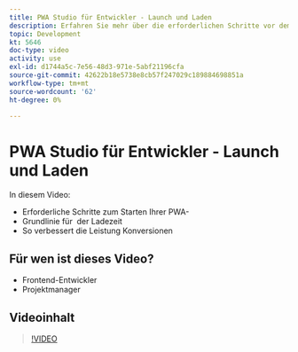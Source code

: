 ```yaml
---
title: PWA Studio für Entwickler - Launch und Laden
description: Erfahren Sie mehr über die erforderlichen Schritte vor dem Start Ihrer PWA-​, die Grundlinie für die ​ der Ladezeit und die Verbesserung der Leistung bei Konversionen.
topic: Development
kt: 5646
doc-type: video
activity: use
exl-id: d1744a5c-7e56-48d3-971e-5abf21196cfa
source-git-commit: 42622b18e5738e8cb57f247029c189884698851a
workflow-type: tm+mt
source-wordcount: '62'
ht-degree: 0%

---
```


# PWA Studio für Entwickler - Launch und Laden

In diesem Video:

- Erforderliche Schritte zum Starten Ihrer PWA-&#x200B;
- Grundlinie für &#x200B; der Ladezeit
- So verbessert die Leistung Konversionen

## Für wen ist dieses Video?

- Frontend-Entwickler
- Projektmanager

## Videoinhalt

>[!VIDEO](https://video.tv.adobe.com/v/35717?quality=12&learn=on)
